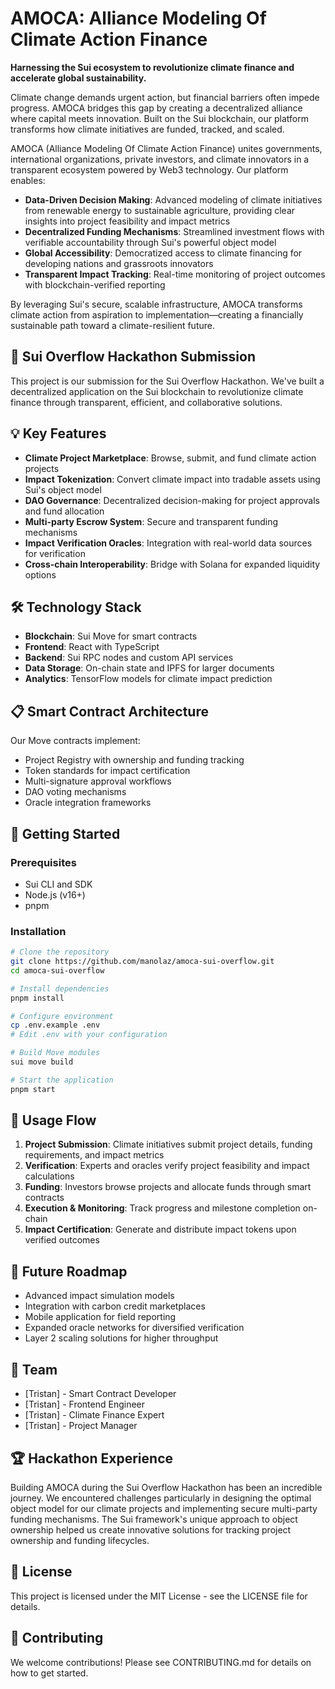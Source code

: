 # AMOCA: Alliance Modeling Of Climate Action Finance

**Harnessing the Sui ecosystem to revolutionize climate finance and accelerate global sustainability.**

Climate change demands urgent action, but financial barriers often impede progress. AMOCA bridges this gap by creating a decentralized alliance where capital meets innovation. Built on the Sui blockchain, our platform transforms how climate initiatives are funded, tracked, and scaled.

AMOCA (Alliance Modeling Of Climate Action Finance) unites governments, international organizations, private investors, and climate innovators in a transparent ecosystem powered by Web3 technology. Our platform enables:

- **Data-Driven Decision Making**: Advanced modeling of climate initiatives from renewable energy to sustainable agriculture, providing clear insights into project feasibility and impact metrics
- **Decentralized Funding Mechanisms**: Streamlined investment flows with verifiable accountability through Sui's powerful object model
- **Global Accessibility**: Democratized access to climate financing for developing nations and grassroots innovators
- **Transparent Impact Tracking**: Real-time monitoring of project outcomes with blockchain-verified reporting

By leveraging Sui's secure, scalable infrastructure, AMOCA transforms climate action from aspiration to implementation—creating a financially sustainable path toward a climate-resilient future.

## 🚀 Sui Overflow Hackathon Submission

This project is our submission for the Sui Overflow Hackathon. We've built a decentralized application on the Sui blockchain to revolutionize climate finance through transparent, efficient, and collaborative solutions.

## 💡 Key Features

- **Climate Project Marketplace**: Browse, submit, and fund climate action projects
- **Impact Tokenization**: Convert climate impact into tradable assets using Sui's object model
- **DAO Governance**: Decentralized decision-making for project approvals and fund allocation
- **Multi-party Escrow System**: Secure and transparent funding mechanisms
- **Impact Verification Oracles**: Integration with real-world data sources for verification
- **Cross-chain Interoperability**: Bridge with Solana for expanded liquidity options

## 🛠️ Technology Stack

- **Blockchain**: Sui Move for smart contracts
- **Frontend**: React with TypeScript
- **Backend**: Sui RPC nodes and custom API services
- **Data Storage**: On-chain state and IPFS for larger documents
- **Analytics**: TensorFlow models for climate impact prediction

## 📋 Smart Contract Architecture

Our Move contracts implement:

- Project Registry with ownership and funding tracking
- Token standards for impact certification
- Multi-signature approval workflows
- DAO voting mechanisms
- Oracle integration frameworks

## 🏁 Getting Started

### Prerequisites

- Sui CLI and SDK
- Node.js (v16+)
- pnpm

### Installation

```bash
# Clone the repository
git clone https://github.com/manolaz/amoca-sui-overflow.git
cd amoca-sui-overflow

# Install dependencies
pnpm install

# Configure environment
cp .env.example .env
# Edit .env with your configuration

# Build Move modules
sui move build

# Start the application
pnpm start
```

## 🔄 Usage Flow

1. **Project Submission**: Climate initiatives submit project details, funding requirements, and impact metrics
2. **Verification**: Experts and oracles verify project feasibility and impact calculations
3. **Funding**: Investors browse projects and allocate funds through smart contracts
4. **Execution & Monitoring**: Track progress and milestone completion on-chain
5. **Impact Certification**: Generate and distribute impact tokens upon verified outcomes

## 🔮 Future Roadmap

- Advanced impact simulation models
- Integration with carbon credit marketplaces
- Mobile application for field reporting
- Expanded oracle networks for diversified verification
- Layer 2 scaling solutions for higher throughput

## 👥 Team

- [Tristan] - Smart Contract Developer
- [Tristan] - Frontend Engineer
- [Tristan] - Climate Finance Expert
- [Tristan] - Project Manager

## 🏆 Hackathon Experience

Building AMOCA during the Sui Overflow Hackathon has been an incredible journey. We encountered challenges particularly in designing the optimal object model for our climate projects and implementing secure multi-party funding mechanisms. The Sui framework's unique approach to object ownership helped us create innovative solutions for tracking project ownership and funding lifecycles.

## 📄 License

This project is licensed under the MIT License - see the LICENSE file for details.

## 🤝 Contributing

We welcome contributions! Please see CONTRIBUTING.md for details on how to get started.
